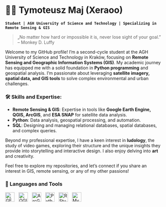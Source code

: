 # 🧑‍💻 Tymoteusz Maj (Xeraoo)

**`Student | AGH University of Science and Technology | Specializing in Remote Sensing & GIS`**

> „No matter how hard or impossible it is, never lose sight of your goal.” – Monkey D. Luffy

Welcome to my GitHub profile! I’m a second-cycle student at the AGH University of Science and Technology in Kraków, focusing on **Remote Sensing and Geographic Information Systems (GIS)**. My academic journey has equipped me with a solid foundation in **Python programming** and geospatial analysis. I’m passionate about leveraging **satellite imagery, spatial data, and GIS tools** to solve complex environmental and urban challenges.

### 🛠 Skills and Expertise:
- **Remote Sensing & GIS**: Expertise in tools like **Google Earth Engine, QGIS, ArcGIS**, and **ESA SNAP** for satellite data analysis.
- **Python**: Data analysis, geospatial processing, and automation.
- **SQL**: Designing and managing relational databases, spatial databases, and complex queries.

Beyond my professional expertise, I have a keen interest in **ludology**, the study of video games, exploring their structure and the unique insights they provide into storytelling and interactive design. I also enjoy delving into **art** and creativity.



Feel free to explore my repositories, and let’s connect if you share an interest in GIS, remote sensing, or any of my other passions!


### 🧰 Languages and Tools


<img align="left" alt="GEE" width="30px" style="padding-right:10px;" src="https://cdn.icon-icons.com/icons2/1508/PNG/512/googleearth-engine_104576.png">
<img align="left" alt="QGIS" width="30px" style="padding-right:10px;" src="https://www.svgrepo.com/show/306623/qgis.svg">
<img align="left" alt="ArcGIS Pro" width="30px" style="padding-right:10px;" src="https://www.vhv.rs/dpng/d/295-2958586_transparent-arcgis-logo-png-arcgis-pro-logo-png.png">
<img align="left" alt="Python" width="30px" style="padding-right:10px;" src="https://cdn.jsdelivr.net/gh/devicons/devicon/icons/python/python-original-wordmark.svg" />
<img align="left" alt="RStudio" width="30px" style="padding-right:10px;" src="https://cdn.jsdelivr.net/gh/devicons/devicon/icons/rstudio/rstudio-original.svg" />
<img align="left" alt="MySQL" width="30px" style="padding-right:10px;" src="https://cdn.jsdelivr.net/gh/devicons/devicon/icons/mysql/mysql-original-wordmark.svg" />
